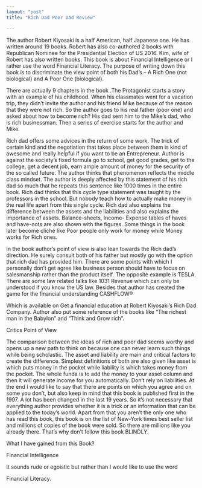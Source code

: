 ```yaml
---
layout: "post"
title: "Rich Dad Poor Dad Review"

---
```



The author Robert Kiyosaki is a half American, half Japanese one. He has written around 19 books. Robert has also co-authored 2 books with Republican Nominee for the Presidential Election of US 2016. Kim, wife of Robert has also written books. This book is about Financial Intelligence or I rather use the word Financial Literacy. The purpose of writing down this book is to discriminate the view point of both his Dad’s – A Rich One (not biological) and A Poor One (biological).

There are actually 9 chapters in the book .The Protagonist starts a story with an example of his childhood. When his classmates went for a vacation trip, they didn’t invite the author and his friend Mike because of the reason that they were not rich. So the author goes to his real father (poor one) and asked about how to become rich? His dad sent him to the Mike’s dad, who is rich businessman. Then a series of exercise starts for the author and Mike.

Rich dad offers some advices in the return of some work. The trick of certain kind and the negotiation that takes place between them is kind of awesome and really helpful if you want to be an Entrepreneur. Author is against the society’s fixed formula go to school, get good grades, get to the college, get a decent job, earn ample amount of money for the security of the so called future. The author thinks that phenomenon reflects the middle class mindset. The author is deeply affected by this statement of his rich dad so much that he repeats this sentence like 1000 times in the entire book. Rich dad thinks that this cycle type statement was taught by the professors in the school. But nobody teach how to actually make money in the real life apart from this single cycle. Rich dad also explains the difference between the assets and the liabilities and also explains the importance of assets. Balance-sheets, Income- Expense tables of haves and have-nots are also shown with the figures. Some things in the book later become cliché like Poor people only work for money while Money works for Rich ones.

In the book author’s point of view is also lean towards the Rich dad’s direction. He surely consult both of his father but mostly go with the option that rich dad has provided him. There are some points with which I personally don’t get agree like business person should have to focus on salesmanship rather than the product itself. The opposite example is TESLA. There are some law related talks like 1031 Revenue which can only be understood if you know the US law. Besides that author has created the game for the financial understanding CASHFLOW®

Which is available on Get a financial education at Robert Kiyosaki’s Rich Dad Company. Author also put some reference of the books like “The richest man in the Babylon” and “Think and Grow rich”.

Critics Point of View

The comparison between the ideas of rich and poor dad seems worthy and opens up a new path to think on because one can never learn such things while being scholastic. The asset and liability are main and critical factors to create the difference. Simplest definitions of both are also given like asset is which puts money in the pocket while liability is which takes money from the pocket. The whole funda is to add the money to your asset column and then it will generate income for you automatically. Don’t rely on liabilities. At the end I would like to say that there are points on which you agree and on some you don’t, but also keep in mind that this book is published first in the 1997. A lot has been changed in the last 19 years. So it’s not necessary that everything author provides whether it is a trick or an information that can be applied to the today’s world. Apart from that you aren’t the only one who has read this book, this book is on the list of New-York times best seller list and millions of copies of the book were sold. So there are millions like you already there. That’s why don’t follow this book BLINDLY.

What I have gained from this Book?

Financial Intelligence

It sounds rude or egoistic but rather than I would like to use the word

Financial Literacy.

